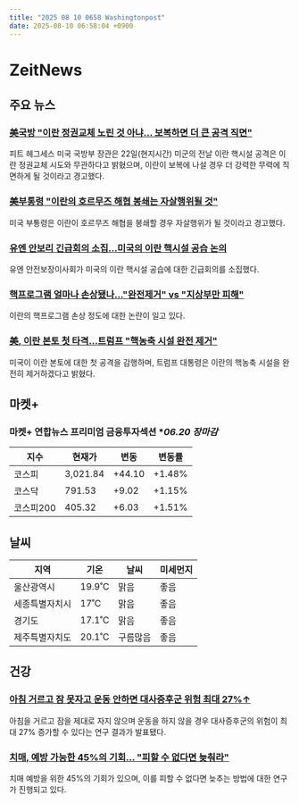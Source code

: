 ```yaml
---
title: "2025 08 10 0658 Washingtonpost"
date: 2025-08-10 06:58:04 +0900
---
```


# ZeitNews
## 주요 뉴스
### [美국방 "이란 정권교체 노린 것 아냐… 보복하면 더 큰 공격 직면"](https://www.yna.co.kr/view/AKR20250622065851071?section=international/all&site;=topnews01)
 피트 헤그세스 미국 국방부 장관은 22일(현지시간) 미군의 전날 이란 핵시설 공격은 이란 정권교체 시도와 무관하다고 밝혔으며, 이란이 보복에 나설 경우 더 강력한 무력에 직면하게 될 것이라고 경고했다.

### [美부통령 "이란의 호르무즈 해협 봉쇄는 자살행위될 것"](https://www.yna.co.kr/view/AKR20250622066851071?section=international/all&site;=topnews01_related)
 미국 부통령은 이란이 호르무즈 해협을 봉쇄할 경우 자살행위가 될 것이라고 경고했다.

### [유엔 안보리 긴급회의 소집…미국의 이란 핵시설 공습 논의](https://www.yna.co.kr/view/AKR20250622068100072?section=international/all&site;=topnews01_related)
 유엔 안전보장이사회가 미국의 이란 핵시설 공습에 대한 긴급회의를 소집했다.

### [핵프로그램 얼마나 손상됐나…"완전제거" vs "지상부만 피해"](https://www.yna.co.kr/view/AKR20250622052700108?section=international/all&site;=topnews01_related)
 이란의 핵프로그램 손상 정도에 대한 논란이 일고 있다.

### [美, 이란 본토 첫 타격…트럼프 "핵농축 시설 완전 제거"](https://www.yna.co.kr/view/AKR20250622014854071?section=international/all&site;=topnews01_related)
 미국이 이란 본토에 대한 첫 공격을 감행하며, 트럼프 대통령은 이란의 핵농축 시설을 완전히 제거하겠다고 밝혔다.

## 마켓+

### 마켓+ 연합뉴스 프리미엄 금융투자섹션 **06.20 장마감*

| 지수 | 현재가 | 변동 | 변동률 |
|---|---|---|---|
| 코스피 | 3,021.84 | +44.10 | +1.48% |
| 코스닥 | 791.53 | +9.02 | +1.15% |
| 코스피200 | 405.32 | +6.03 | +1.51% |

## 날씨

| 지역 | 기온 | 날씨 | 미세먼지 |
|---|---|---|---|
| 울산광역시 | 19.9˚C | 맑음 | 좋음 |
| 세종특별자치시 | 17˚C | 맑음 | 좋음 |
| 경기도 | 17.1˚C | 맑음 | 좋음 |
| 제주특별자치도 | 20.1˚C | 구름많음 | 좋음 |

## 건강
### [아침 거르고 잠 못자고 운동 안하면 대사증후군 위험 최대 27%↑](https://www.yna.co.kr/view/AKR20250620153500530?section=health/all&site;=health)
 아침을 거르고 잠을 제대로 자지 않으며 운동을 하지 않을 경우 대사증후군의 위험이 최대 27% 증가할 수 있다는 연구 결과가 발표됐다.

### [치매, 예방 가능한 45%의 기회… "피할 수 없다면 늦춰라"](https://www.yna.co.kr/view/AKR20250620093500530?section=health/all&site;=health)
 치매 예방을 위한 45%의 기회가 있으며, 이를 피할 수 없다면 늦추는 방법에 대한 연구가 진행되고 있다.
